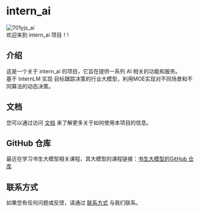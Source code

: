 # intern_ai
![701yjs_ai](https://s2.loli.net/2024/08/11/IB8o6WhFpd79ZlX.png)  
欢迎来到 intern_ai 项目！!

## 介绍

这是一个关于 intern_ai 的项目，它旨在提供一系列 AI 相关的功能和服务。  
基于 InternLM 实现 目标跟踪决策的行业大模型，利用MOE实现对不同场景和不同算法的动态决策。
## 文档

您可以通过访问 [文档](https://aicarrier.feishu.cn/wiki/Q7CSwHcDfiSCaxkpqifcxu4ynqJ) 来了解更多关于如何使用本项目的信息。  

## GitHub 仓库
最近在学习书生大模型相关课程，其大模型的课程链接：[书生大模型的GitHub 仓库](https://github.com/InternLM/Tutorial)  

## 联系方式

如果您有任何问题或反馈，请通过 [联系方式](https://example.com/contact) 与我们联系。  

